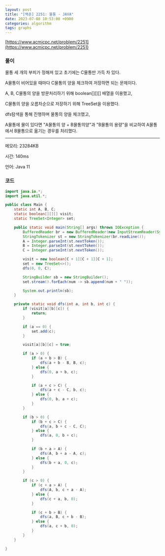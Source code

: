 ```yaml
---
layout: post
title: "[백준] 2251: 물통 - JAVA"
date: 2023-07-08 10:53:00 +0900
categories: algorithm
tags: graphs
---
```


[https://www.acmicpc.net/problem/2251](https://www.acmicpc.net/problem/2251)

### 풀이

물통 세 개의 부피가 정해져 있고 초기에는 C물통만 가득 차 있다.

A물통이 비어있을 때마다 C물통의 양을 체크하여 저장하면 되는 문제이다.

A, B, C물통의 양을 방문처리하기 위해 boolean[][][] 배열을 이용했고,

C물통의 양을 오름차순으로 저장하기 위해 TreeSet을 이용했다.

dfs탐색을 통해 진행하며 물통의 양을 체크했고,

A물통에 물이 있다면 "A물통의 양 + B물통의양"과 "B물통의 용량"을 비교하여 A물통에서 B물통으로 옮기는 경우를 처리했다.

---

메모리: 23284KB

시간: 140ms

언어: Java 11

### 코드

```java
import java.io.*;
import java.util.*;

public class Main {
    static int A, B, C;
    static boolean[][][] visit;
    static TreeSet<Integer> set;

    public static void main(String[] args) throws IOException {
        BufferedReader br = new BufferedReader(new InputStreamReader(System.in));
        StringTokenizer st = new StringTokenizer(br.readLine());
        A = Integer.parseInt(st.nextToken());
        B = Integer.parseInt(st.nextToken());
        C = Integer.parseInt(st.nextToken());

        visit = new boolean[C + 1][C + 1][C + 1];
        set = new TreeSet<>();
        dfs(0, 0, C);

        StringBuilder sb = new StringBuilder();
        set.stream().forEach(num -> sb.append(num + " "));

        System.out.println(sb);
    }

    private static void dfs(int a, int b, int c) {
        if (visit[a][b][c]) {
            return;
        }

        if (a == 0) {
            set.add(c);
        }

        visit[a][b][c] = true;

        if (a > 0) {
            if (a + b > B) {
                dfs(a + b - B, B, c);
            } else {
                dfs(0, a + b, c);
            }

            if (a + c > C) {
                dfs(a + c - C, b, c);
            } else {
                dfs(0, b, a + c);
            }
        }

        if (b > 0) {
            if (b + c > C) {
                dfs(a, b + c - C, C);
            } else {
                dfs(a, 0, b + c);
            }

            if (b + a > A) {
                dfs(A, b + a - A, c);
            } else {
                dfs(b + a, 0, c);
            }
        }

        if (c > 0) {
            if (c + a > A) {
                dfs(A, b, c + a - A);
            } else {
                dfs(c + a, b, 0);
            }

            if (c + b > B) {
                dfs(a, B, c + b - B);
            } else {
                dfs(a, c + b, 0);
            }
        }
    }

}
```